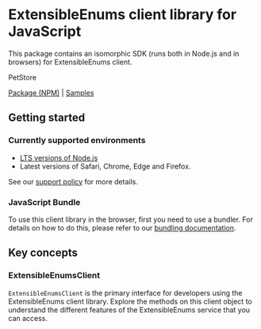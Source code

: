 # ExtensibleEnums client library for JavaScript

This package contains an isomorphic SDK (runs both in Node.js and in browsers) for ExtensibleEnums client.

PetStore

[Package (NPM)](https://www.npmjs.com/package/@msinternal/extensible-enums) |
[Samples](https://github.com/Azure-Samples/azure-samples-js-management)

## Getting started

### Currently supported environments

- [LTS versions of Node.js](https://github.com/nodejs/release#release-schedule)
- Latest versions of Safari, Chrome, Edge and Firefox.

See our [support policy](https://github.com/Azure/azure-sdk-for-js/blob/main/SUPPORT.md) for more details.




### JavaScript Bundle
To use this client library in the browser, first you need to use a bundler. For details on how to do this, please refer to our [bundling documentation](https://aka.ms/AzureSDKBundling).

## Key concepts

### ExtensibleEnumsClient

`ExtensibleEnumsClient` is the primary interface for developers using the ExtensibleEnums client library. Explore the methods on this client object to understand the different features of the ExtensibleEnums service that you can access.

